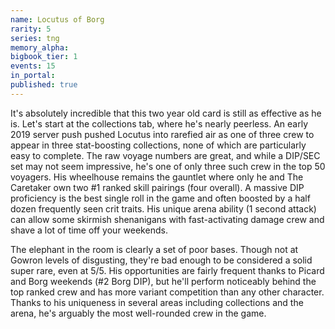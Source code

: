 ```yaml
---
name: Locutus of Borg
rarity: 5
series: tng
memory_alpha:
bigbook_tier: 1
events: 15
in_portal:
published: true
---
```


It's absolutely incredible that this two year old card is still as effective as he is. Let's start at the collections tab, where he's nearly peerless. An early 2019 server push pushed Locutus into rarefied air as one of three crew to appear in three stat-boosting collections, none of which are particularly easy to complete. The raw voyage numbers are great, and while a DIP/SEC set may not seem impressive, he's one of only three such crew in the top 50 voyagers. His wheelhouse remains the gauntlet where only he and The Caretaker own two #1 ranked skill pairings (four overall). A massive DIP proficiency is the best single roll in the game and often boosted by a half dozen frequently seen crit traits. His unique arena ability (1 second attack) can allow some skirmish shenanigans with fast-activating damage crew and shave a lot of time off your weekends.
   
The elephant in the room is clearly a set of poor bases. Though not at Gowron levels of disgusting, they're bad enough to be considered a solid super rare, even at 5/5. His opportunities are fairly frequent thanks to Picard and Borg weekends (#2 Borg DIP), but he'll perform noticeably behind the top ranked crew and has more variant competition than any other character. Thanks to his uniqueness in several areas including collections and the arena, he's arguably the most well-rounded crew in the game.
